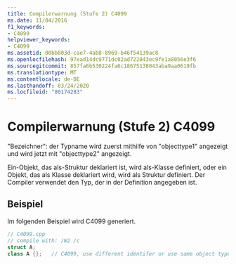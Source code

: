 ```yaml
---
title: Compilerwarnung (Stufe 2) C4099
ms.date: 11/04/2016
f1_keywords:
- C4099
helpviewer_keywords:
- C4099
ms.assetid: 00bb803d-cae7-4ab8-8969-b46f54139ac8
ms.openlocfilehash: 97ead14dc9771dc02ad722843ec9fe1a8056e3f6
ms.sourcegitcommit: 857fa6b530224fa6c18675138043aba9aa0619fb
ms.translationtype: MT
ms.contentlocale: de-DE
ms.lasthandoff: 03/24/2020
ms.locfileid: "80174283"
---
```

# <a name="compiler-warning-level-2-c4099"></a>Compilerwarnung (Stufe 2) C4099

"Bezeichner": der Typname wird zuerst mithilfe von "objecttype1" angezeigt und wird jetzt mit "objecttype2" angezeigt.

Ein-Objekt, das als-Struktur deklariert ist, wird als-Klasse definiert, oder ein Objekt, das als Klasse deklariert wird, wird als Struktur definiert. Der Compiler verwendet den Typ, der in der Definition angegeben ist.

## <a name="example"></a>Beispiel

Im folgenden Beispiel wird C4099 generiert.

```cpp
// C4099.cpp
// compile with: /W2 /c
struct A;
class A {};   // C4099, use different identifer or use same object type
```
